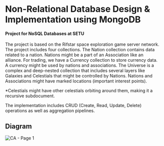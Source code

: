 # Non-Relational Database Design & Implementation using MongoDB
#### Project for NoSQL Databases at SETU
The project is based on the Rifstar space exploration game server network. The project includes four collections. The Nation collection contains data related to a nation. Nations might be a part of an Association like an alliance. For trading, we have a Currency collection to store currency data. A currency might be used by nations and associations.  The Universe is a complex and deep-nested collection that includes several layers like Galaxies and Celestials that might be controlled by Nations. Nations and Associations might have marked locations (important interest points). 

*Celestials might have other celestials orbiting around them, making it a recursive subdocument.

The implementation includes CRUD (Create, Read, Update, Delete) operations as well as aggregation pipelines.

## Diagram

![CA - Page 1](https://github.com/user-attachments/assets/5eb0a828-a0b1-4504-bbec-d1bf9dcad95e)


